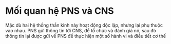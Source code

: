 # Mối quan hệ PNS và CNS
Mặc dù hai hệ thống thần kinh này hoạt động độc lập, nhưng lại phụ thuộc vào nhau.
PNS gửi thông tin tới CNS, để tổ chức và đánh giá nó, sau đó thông tin lại được gửi về PNS để thực hiện một số hành vi và điều tiết cơ thế